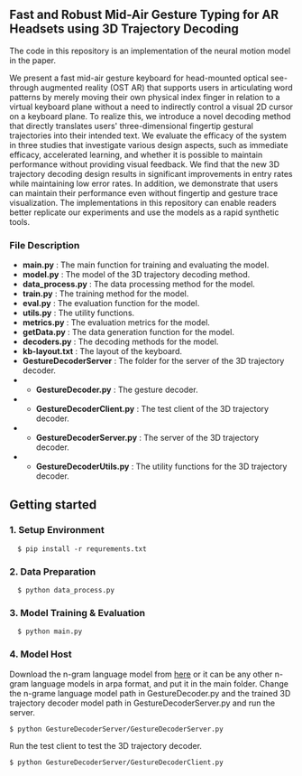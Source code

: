 ## Fast and Robust Mid-Air Gesture Typing for AR Headsets using 3D Trajectory Decoding
The code in this repository is an implementation of the neural motion model in the paper.
    
We present a fast mid-air gesture keyboard for head-mounted optical see-through augmented reality (OST AR) that supports users in articulating word patterns by merely moving their own physical index finger in relation to a virtual keyboard plane without a need to indirectly control a visual 2D cursor on a keyboard plane. To realize this, we introduce a novel decoding method that directly translates users' three-dimensional fingertip gestural trajectories into their intended text.
We evaluate the efficacy of the system in three studies that investigate various design aspects, such as immediate efficacy, accelerated learning, and whether it is possible to maintain performance without providing visual feedback. We find that the new 3D trajectory decoding design results in significant improvements in entry rates while maintaining low error rates. In addition, we demonstrate that users can maintain their performance even without fingertip and gesture trace visualization.
The implementations in this repository can enable readers better replicate our experiments and use the models as a rapid synthetic tools. 

### File Description 
- **main.py** : The main function for training and evaluating the model.
- **model.py** : The model of the 3D trajectory decoding method.
- **data_process.py** : The data processing method for the model.
- **train.py** : The training method for the model.
- **eval.py** : The evaluation function for the model.
- **utils.py** : The utility functions.
- **metrics.py** : The evaluation metrics for the model.
- **getData.py** : The data generation function for the model.
- **decoders.py** : The decoding methods for the model.
- **kb-layout.txt** : The layout of the keyboard.
- **GestureDecoderServer** : The folder for the server of the 3D trajectory decoder.
- - **GestureDecoder.py** : The gesture decoder.
- - **GestureDecoderClient.py** : The test client of the 3D trajectory decoder.
- - **GestureDecoderServer.py** : The server of the 3D trajectory decoder.
- - **GestureDecoderUtils.py** : The utility functions for the 3D trajectory decoder.


## Getting started 

### 1. Setup Environment

```
  $ pip install -r requrements.txt
```  
  
### 2. Data Preparation

```
  $ python data_process.py
```


### 3. Model Training & Evaluation
```
  $ python main.py
```

### 4. Model Host
Download the n-gram language model from [here](https://www.keithv.com/software/mobiletext/) or it can be any other n-gram language models in arpa format, and put it in the main folder.
Change the n-grame language model path in GestureDecoder.py and the trained 3D trajectory decoder model path in GestureDecoderServer.py and run the server.

```
$ python GestureDecoderServer/GestureDecoderServer.py
```
Run the test client to test the 3D trajectory decoder.

```
$ python GestureDecoderServer/GestureDecoderClient.py
```
